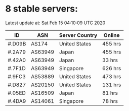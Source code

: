 # 8 stable servers:

Latest update at: Sat Feb 15 04:10:09 UTC 2020

| ID | ASN | Server Country | Online |
| -- | --- | -------------- | ------ |
| #.D09B | AS174 | United States | 455 hrs |
| #.2A79 | AS63949 | Japan | 455 hrs |
| #.42A0 | AS63949 | Japan | 33 hrs |
| #.7F1D | AS63949 | Singapore | 626 hrs |
| #.9FC3 | AS53889 | United States | 473 hrs |
| #.D827 | AS20150 | United States | 131 hrs |
| #.05ED | AS16509 | Japan | 81 hrs |
| #.4DA9 | AS14061 | Singapore | 78 hrs |

